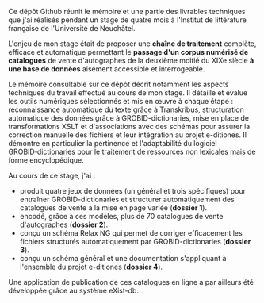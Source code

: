 
Ce dépôt Github réunit le mémoire et une partie des livrables techniques que j'ai réalisés pendant un stage de quatre mois à l'Institut de littérature française de l'Université de Neuchâtel. 

L'enjeu de mon stage était de proposer une **chaîne de traitement** complète, efficace et automatique permettant le **passage d'un corpus numérisé de catalogues** de vente d'autographes de la deuxième moitié du XIXe siècle **à une base de données** aisément accessible et interrogeable.

Le mémoire consultable sur ce dépôt décrit notamment les aspects techniques du travail effectué au cours de mon stage. Il détaille et évalue les outils numériques sélectionnés et mis en œuvre à chaque étape : reconnaissance automatique du texte grâce à Transkribus, structuration automatique des données grâce à GROBID-dictionaries, mise en place de transformations XSLT et d'associations avec des schémas pour assurer la correction manuelle des fichiers et leur intégration au projet e-ditiones. Il démontre en particulier la pertinence et l'adaptabilité du logiciel GROBID‑dictionaries pour le traitement de ressources non lexicales mais de forme encyclopédique.

Au cours de ce stage, j'ai :
+ produit quatre jeux de données (un général et trois spécifiques) pour entraîner GROBID-dictionaries et structurer automatiquement des catalogues de vente à la mise en page variée (**dossier 1**).
+ encodé, grâce à ces modèles, plus de 70 catalogues de vente d'autographes (**dossier 2**).
+ conçu un schéma Relax NG qui permet de corriger efficacement les fichiers structurés automatiquement par GROBID-dictionaries (**dossier 3**).
+ conçu un schéma général et une documentation s'appliquant à l'ensemble du projet e-ditiones (**dossier 4**).

Une application de publication de ces catalogues en ligne a par ailleurs été développée grâce au système eXist-db.

